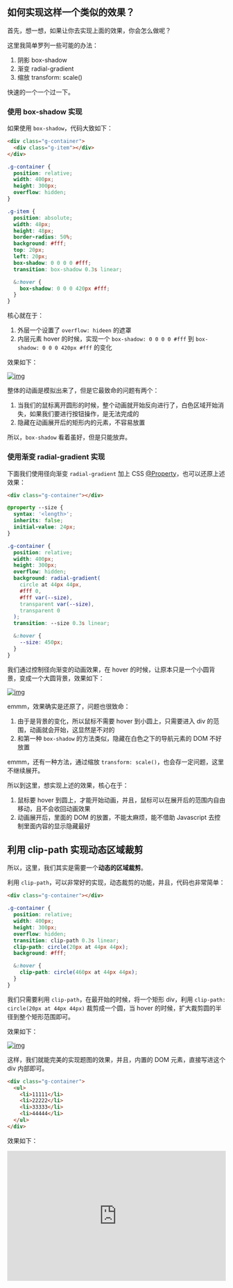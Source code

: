 ## 如何实现这样一个类似的效果？

首先，想一想，如果让你去实现上面的效果，你会怎么做呢？

这里我简单罗列一些可能的办法：

1. 阴影 box-shadow
2. 渐变 radial-gradient
3. 缩放 transform: scale()

快速的一个一个过一下。

### 使用 box-shadow 实现

如果使用 `box-shadow`，代码大致如下：

```html
<div class="g-container">
  <div class="g-item"></div>
</div>
```

```css
.g-container {
  position: relative;
  width: 400px;
  height: 300px;
  overflow: hidden;
}

.g-item {
  position: absolute;
  width: 48px;
  height: 48px;
  border-radius: 50%;
  background: #fff;
  top: 20px;
  left: 20px;
  box-shadow: 0 0 0 0 #fff;
  transition: box-shadow 0.3s linear;

  &:hover {
    box-shadow: 0 0 0 420px #fff;
  }
}
```

核心就在于：

1. 外层一个设置了 `overflow: hideen` 的遮罩
2. 内层元素 hover 的时候，实现一个 `box-shadow: 0 0 0 0 #fff` 到 `box-shadow: 0 0 0 420px #fff` 的变化

效果如下：

[![img](./img/142867358-3bf0594b-7f69-4b78-929f-46fafe4bcead.gif)](https://user-images.githubusercontent.com/8554143/142867358-3bf0594b-7f69-4b78-929f-46fafe4bcead.gif)

整体的动画是模拟出来了，但是它最致命的问题有两个：

1. 当我们的鼠标离开圆形的时候，整个动画就开始反向进行了，白色区域开始消失，如果我们要进行按钮操作，是无法完成的
2. 隐藏在动画展开后的矩形内的元素，不容易放置

所以，`box-shadow` 看着虽好，但是只能放弃。

### 使用渐变 radial-gradient 实现

下面我们使用径向渐变 `radial-gradient` 加上 CSS [@Property](https://github.com/Property)，也可以还原上述效果：

```html
<div class="g-container"></div>
```

```scss
@property --size {
  syntax: '<length>';
  inherits: false;
  initial-value: 24px;
}

.g-container {
  position: relative;
  width: 400px;
  height: 300px;
  overflow: hidden;
  background: radial-gradient(
    circle at 44px 44px,
    #fff 0,
    #fff var(--size),
    transparent var(--size),
    transparent 0
  );
  transition: --size 0.3s linear;

  &:hover {
    --size: 450px;
  }
}
```

我们通过控制径向渐变的动画效果，在 hover 的时候，让原本只是一个小圆背景，变成一个大圆背景，效果如下：

[![img](./img/142868467-65bf4358-b41f-46d3-9e54-1d7889b7a5b8.gif)](https://user-images.githubusercontent.com/8554143/142868467-65bf4358-b41f-46d3-9e54-1d7889b7a5b8.gif)

emmm，效果确实是还原了，问题也很致命：

1. 由于是背景的变化，所以鼠标不需要 hover 到小圆上，只需要进入 div 的范围，动画就会开始，这显然是不对的
2. 和第一种 `box-shadow` 的方法类似，隐藏在白色之下的导航元素的 DOM 不好放置

emmm，还有一种方法，通过缩放 `transform: scale()`，也会存一定问题，这里不继续展开。

所以到这里，想实现上述的效果，核心在于：

1. 鼠标要 hover 到圆上，才能开始动画，并且，鼠标可以在展开后的范围内自由移动，且不会收回动画效果
2. 动画展开后，里面的 DOM 的放置，不能太麻烦，能不借助 Javascript 去控制里面内容的显示隐藏最好

## 利用 clip-path 实现动态区域裁剪

所以，这里，我们其实是需要一个**动态的区域裁剪**。

利用 `clip-path`，可以非常好的实现，动态裁剪的功能，并且，代码也非常简单：

```html
<div class="g-container"></div>
```

```scss
.g-container {
  position: relative;
  width: 400px;
  height: 300px;
  overflow: hidden;
  transition: clip-path 0.3s linear;
  clip-path: circle(20px at 44px 44px);
  background: #fff;

  &:hover {
    clip-path: circle(460px at 44px 44px);
  }
}
```

我们只需要利用 `clip-path`，在最开始的时候，将一个矩形 div，利用 `clip-path: circle(20px at 44px 44px)` 裁剪成一个圆，当 hover 的时候，扩大裁剪圆的半径到整个矩形范围即可。

效果如下：

[![img](./img/142870082-77b867e4-e2f2-4441-9c5d-5676880c2b4b.gif)](https://user-images.githubusercontent.com/8554143/142870082-77b867e4-e2f2-4441-9c5d-5676880c2b4b.gif)

这样，我们就能完美的实现题图的效果，并且，内置的 DOM 元素，直接写进这个 div 内部即可。

```html
<div class="g-container">
  <ul>
    <li>11111</li>
    <li>22222</li>
    <li>33333</li>
    <li>44444</li>
  </ul>
</div>
```

效果如下：

<iframe height="300" style="width: 100%;" scrolling="no" title="clip-path zoom in animation" src="https://codepen.io/mafqla/embed/BabXEWd?default-tab=html%2Cresult&editable=true&theme-id=light" frameborder="no" loading="lazy" allowtransparency="true" allowfullscreen="true">
  See the Pen <a href="https://codepen.io/mafqla/pen/BabXEWd">
  clip-path zoom in animation</a> by mafqla (<a href="https://codepen.io/mafqla">@mafqla</a>)
  on <a href="https://codepen.io">CodePen</a>.
</iframe>
